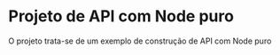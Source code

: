# Projeto de API com Node puro

O projeto trata-se de um exemplo de construção de API com Node puro
